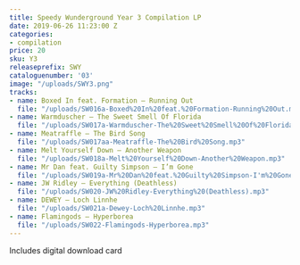 ```yaml
---
title: Speedy Wunderground Year 3 Compilation LP
date: 2019-06-26 11:23:00 Z
categories:
- compilation
price: 20
sku: Y3
releaseprefix: SWY
cataloguenumber: '03'
image: "/uploads/SWY3.png"
tracks:
- name: Boxed In feat. Formation – Running Out
  file: "/uploads/SW016a-Boxed%20In%20feat.%20Formation-Running%20Out.mp3"
- name: Warmduscher – The Sweet Smell Of Florida
  file: "/uploads/SW017a-Warmduscher-The%20Sweet%20Smell%20Of%20Florida.mp3"
- name: Meatraffle – The Bird Song
  file: "/uploads/SW017aa-Meatraffle-The%20Bird%20Song.mp3"
- name: Melt Yourself Down – Another Weapon
  file: "/uploads/SW018a-Melt%20Yourself%20Down-Another%20Weapon.mp3"
- name: Mr Dan feat. Guilty Simpson – I’m Gone
  file: "/uploads/SW019a-Mr%20Dan%20feat.%20Guilty%20Simpson-I'm%20Gone.mp3"
- name: JW Ridley – Everything (Deathless)
  file: "/uploads/SW020-JW%20Ridley-Everything%20(Deathless).mp3"
- name: DEWEY – Loch Linnhe
  file: "/uploads/SW021a-Dewey-Loch%20Linnhe.mp3"
- name: Flamingods – Hyperborea
  file: "/uploads/SW022-Flamingods-Hyperborea.mp3"
---
```


Includes digital download card